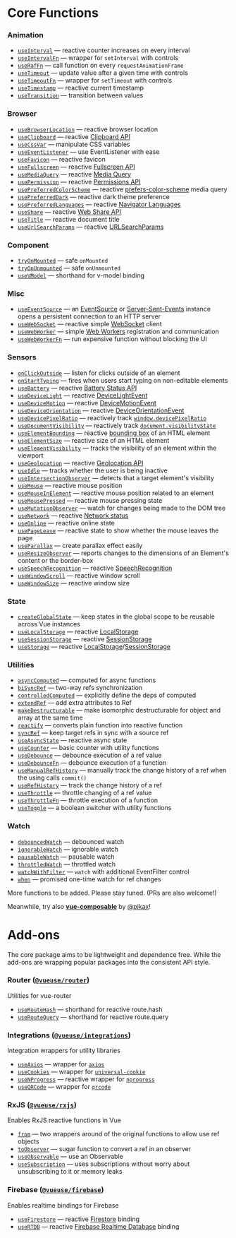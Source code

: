 
# Core Functions

<!--GENERATED LIST, DO NOT MODIFY MANUALLY-->
<!--FUNCTIONS_LIST_STARTS-->
### Animation
  - [`useInterval`](https://vueuse.js.org/shared/useInterval) — reactive counter increases on every interval
  - [`useIntervalFn`](https://vueuse.js.org/shared/useIntervalFn) — wrapper for `setInterval` with controls
  - [`useRafFn`](https://vueuse.js.org/core/useRafFn) — call function on every `requestAnimationFrame`
  - [`useTimeout`](https://vueuse.js.org/shared/useTimeout) — update value after a given time with controls
  - [`useTimeoutFn`](https://vueuse.js.org/shared/useTimeoutFn) — wrapper for `setTimeout` with controls
  - [`useTimestamp`](https://vueuse.js.org/core/useTimestamp) — reactive current timestamp
  - [`useTransition`](https://vueuse.js.org/core/useTransition) — transition between values

### Browser
  - [`useBrowserLocation`](https://vueuse.js.org/core/useBrowserLocation) — reactive browser location
  - [`useClipboard`](https://vueuse.js.org/core/useClipboard) — reactive [Clipboard API](https://developer.mozilla.org/en-US/docs/Web/API/Clipboard_API)
  - [`useCssVar`](https://vueuse.js.org/core/useCssVar) — manipulate CSS variables
  - [`useEventListener`](https://vueuse.js.org/core/useEventListener) — use EventListener with ease
  - [`useFavicon`](https://vueuse.js.org/core/useFavicon) — reactive favicon
  - [`useFullscreen`](https://vueuse.js.org/core/useFullscreen) — reactive [Fullscreen API](https://developer.mozilla.org/en-US/docs/Web/API/Fullscreen_API)
  - [`useMediaQuery`](https://vueuse.js.org/core/useMediaQuery) — reactive [Media Query]((https://developer.mozilla.org/en-US/docs/Web/CSS/Media_Queries/Testing_media_queries))
  - [`usePermission`](https://vueuse.js.org/core/usePermission) — reactive [Permissions API](https://developer.mozilla.org/en-US/docs/Web/API/Permissions_API)
  - [`usePreferredColorScheme`](https://vueuse.js.org/core/usePreferredColorScheme) — reactive [prefers-color-scheme](https://developer.mozilla.org/en-US/docs/Web/CSS/@media/prefers-color-scheme) media query
  - [`usePreferredDark`](https://vueuse.js.org/core/usePreferredDark) — reactive dark theme preference
  - [`usePreferredLanguages`](https://vueuse.js.org/core/usePreferredLanguages) — reactive [Navigator Languages](https://developer.mozilla.org/en-US/docs/Web/API/NavigatorLanguage/languages)
  - [`useShare`](https://vueuse.js.org/core/useShare) — reactive [Web Share API](https://developer.mozilla.org/en-US/docs/Web/API/Navigator/share)
  - [`useTitle`](https://vueuse.js.org/core/useTitle) — reactive document title
  - [`useUrlSearchParams`](https://vueuse.js.org/core/useUrlSearchParams) — reactive [URLSearchParams](https://developer.mozilla.org/en-US/docs/Web/API/URLSearchParams)

### Component
  - [`tryOnMounted`](https://vueuse.js.org/shared/tryOnMounted) — safe `onMounted`
  - [`tryOnUnmounted`](https://vueuse.js.org/shared/tryOnUnmounted) — safe `onUnmounted`
  - [`useVModel`](https://vueuse.js.org/core/useVModel) — shorthand for v-model binding

### Misc
  - [`useEventSource`](https://vueuse.js.org/core/useEventSource) — an [EventSource](https://developer.mozilla.org/en-US/docs/Web/API/EventSource) or [Server-Sent-Events](https://developer.mozilla.org/en-US/docs/Web/API/Server-sent_events) instance opens a persistent connection to an HTTP server
  - [`useWebSocket`](https://vueuse.js.org/core/useWebSocket) — reactive simple [WebSocket](https://developer.mozilla.org/en-US/docs/Web/API/WebSocket/WebSocket) client
  - [`useWebWorker`](https://vueuse.js.org/core/useWebWorker) — simple [Web Workers](https://developer.mozilla.org/en-US/docs/Web/API/Web_Workers_API/Using_web_workers) registration and communication
  - [`useWebWorkerFn`](https://vueuse.js.org/core/useWebWorkerFn) — run expensive function without blocking the UI

### Sensors
  - [`onClickOutside`](https://vueuse.js.org/core/onClickOutside) — listen for clicks outside of an element
  - [`onStartTyping`](https://vueuse.js.org/core/onStartTyping) — fires when users start typing on non-editable elements
  - [`useBattery`](https://vueuse.js.org/core/useBattery) — reactive [Battery Status API](https://developer.mozilla.org/en-US/docs/Web/API/Battery_Status_API)
  - [`useDeviceLight`](https://vueuse.js.org/core/useDeviceLight) — reactive [DeviceLightEvent](https://developer.mozilla.org/en-US/docs/Web/API/DeviceLightEvent)
  - [`useDeviceMotion`](https://vueuse.js.org/core/useDeviceMotion) — reactive [DeviceMotionEvent](https://developer.mozilla.org/en-US/docs/Web/API/DeviceMotionEvent)
  - [`useDeviceOrientation`](https://vueuse.js.org/core/useDeviceOrientation) — reactive [DeviceOrientationEvent](https://developer.mozilla.org/en-US/docs/Web/API/DeviceOrientationEvent)
  - [`useDevicePixelRatio`](https://vueuse.js.org/core/useDevicePixelRatio) — reactively track [`window.devicePixelRatio`](https://developer.mozilla.org/ru/docs/Web/API/Window/devicePixelRatio)
  - [`useDocumentVisibility`](https://vueuse.js.org/core/useDocumentVisibility) — reactively track [`document.visibilityState`](https://developer.mozilla.org/en-US/docs/Web/API/Document/visibilityState)
  - [`useElementBounding`](https://vueuse.js.org/core/useElementBounding) — reactive [bounding box](https://developer.mozilla.org/en-US/docs/Web/API/Element/getBoundingClientRect) of an HTML element
  - [`useElementSize`](https://vueuse.js.org/core/useElementSize) — reactive size of an HTML element
  - [`useElementVisibility`](https://vueuse.js.org/core/useElementVisibility) — tracks the visibility of an element within the viewport
  - [`useGeolocation`](https://vueuse.js.org/core/useGeolocation) — reactive [Geolocation API](https://developer.mozilla.org/en-US/docs/Web/API/Geolocation_API)
  - [`useIdle`](https://vueuse.js.org/core/useIdle) — tracks whether the user is being inactive
  - [`useIntersectionObserver`](https://vueuse.js.org/core/useIntersectionObserver) — detects that a target element's visibility
  - [`useMouse`](https://vueuse.js.org/core/useMouse) — reactive mouse position
  - [`useMouseInElement`](https://vueuse.js.org/core/useMouseInElement) — reactive mouse position related to an element
  - [`useMousePressed`](https://vueuse.js.org/core/useMousePressed) — reactive mouse pressing state
  - [`useMutationObserver`](https://vueuse.js.org/core/useMutationObserver) — watch for changes being made to the DOM tree
  - [`useNetwork`](https://vueuse.js.org/core/useNetwork) — reactive [Network status](https://developer.mozilla.org/en-US/docs/Web/API/Network_Information_API)
  - [`useOnline`](https://vueuse.js.org/core/useOnline) — reactive online state
  - [`usePageLeave`](https://vueuse.js.org/core/usePageLeave) — reactive state to show whether the mouse leaves the page
  - [`useParallax`](https://vueuse.js.org/core/useParallax) — create parallax effect easily
  - [`useResizeObserver`](https://vueuse.js.org/core/useResizeObserver) — reports changes to the dimensions of an Element's content or the border-box
  - [`useSpeechRecognition`](https://vueuse.js.org/core/useSpeechRecognition) — reactive [SpeechRecognition](https://developer.mozilla.org/en-US/docs/Web/API/SpeechRecognition)
  - [`useWindowScroll`](https://vueuse.js.org/core/useWindowScroll) — reactive window scroll
  - [`useWindowSize`](https://vueuse.js.org/core/useWindowSize) — reactive window size

### State
  - [`createGlobalState`](https://vueuse.js.org/core/createGlobalState) — keep states in the global scope to be reusable across Vue instances
  - [`useLocalStorage`](https://vueuse.js.org/core/useLocalStorage) — reactive [LocalStorage](https://developer.mozilla.org/en-US/docs/Web/API/Window/localStorage)
  - [`useSessionStorage`](https://vueuse.js.org/core/useSessionStorage) — reactive [SessionStorage](https://developer.mozilla.org/en-US/docs/Web/API/Window/sessionStorage)
  - [`useStorage`](https://vueuse.js.org/core/useStorage) — reactive [LocalStorage](https://developer.mozilla.org/en-US/docs/Web/API/Window/localStorage)/[SessionStorage](https://developer.mozilla.org/en-US/docs/Web/API/Window/sessionStorage)

### Utilities
  - [`asyncComputed`](https://vueuse.js.org/core/asyncComputed) — computed for async functions
  - [`biSyncRef`](https://vueuse.js.org/shared/biSyncRef) — two-way refs synchronization
  - [`controlledComputed`](https://vueuse.js.org/shared/controlledComputed) — explicitly define the deps of computed
  - [`extendRef`](https://vueuse.js.org/shared/extendRef) — add extra attributes to Ref
  - [`makeDestructurable`](https://vueuse.js.org/shared/makeDestructurable) — make isomorphic destructurable for object and array at the same time
  - [`reactify`](https://vueuse.js.org/shared/reactify) — converts plain function into reactive function
  - [`syncRef`](https://vueuse.js.org/shared/syncRef) — keep target refs in sync with a source ref
  - [`useAsyncState`](https://vueuse.js.org/core/useAsyncState) — reactive async state
  - [`useCounter`](https://vueuse.js.org/shared/useCounter) — basic counter with utility functions
  - [`useDebounce`](https://vueuse.js.org/shared/useDebounce) — debounce execution of a ref value
  - [`useDebounceFn`](https://vueuse.js.org/shared/useDebounceFn) — debounce execution of a function
  - [`useManualRefHistory`](https://vueuse.js.org/core/useManualRefHistory) — manually track the change history of a ref when the using calls `commit()`
  - [`useRefHistory`](https://vueuse.js.org/core/useRefHistory) — track the change history of a ref
  - [`useThrottle`](https://vueuse.js.org/shared/useThrottle) — throttle changing of a ref value
  - [`useThrottleFn`](https://vueuse.js.org/shared/useThrottleFn) — throttle execution of a function
  - [`useToggle`](https://vueuse.js.org/shared/useToggle) — a boolean switcher with utility functions

### Watch
  - [`debouncedWatch`](https://vueuse.js.org/shared/debouncedWatch) — debounced watch
  - [`ignorableWatch`](https://vueuse.js.org/shared/ignorableWatch) — ignorable watch
  - [`pausableWatch`](https://vueuse.js.org/shared/pausableWatch) — pausable watch
  - [`throttledWatch`](https://vueuse.js.org/shared/throttledWatch) — throttled watch
  - [`watchWithFilter`](https://vueuse.js.org/shared/watchWithFilter) — `watch` with additional EventFilter control
  - [`when`](https://vueuse.js.org/shared/when) — promised one-time watch for ref changes


<!--FUNCTIONS_LIST_ENDS-->

More functions to be added. Please stay tuned. (PRs are also welcome!)

Meanwhile, try also [**vue-composable**](https://github.com/pikax/vue-composable) by [@pikax](https://github.com/pikax)!

# Add-ons

The core package aims to be lightweight and dependence free. While the add-ons are wrapping popular packages into the consistent API style.

<!--GENERATED LIST, DO NOT MODIFY MANUALLY-->
<!--ADDONS_LIST_STARTS-->

### Router ([`@vueuse/router`](https://vueuse.js.org/router/README.html))
Utilities for vue-router
  - [`useRouteHash`](https://vueuse.js.org/router/useRouteHash) — shorthand for reactive route.hash
  - [`useRouteQuery`](https://vueuse.js.org/router/useRouteQuery) — shorthand for reactive route.query



### Integrations ([`@vueuse/integrations`](https://vueuse.js.org/integrations/README.html))
Integration wrappers for utility libraries
  - [`useAxios`](https://vueuse.js.org/integrations/useAxios) — wrapper for [`axios`](https://github.com/axios/axios)
  - [`useCookies`](https://vueuse.js.org/integrations/useCookies) — wrapper for [`universal-cookie`](https://www.npmjs.com/package/universal-cookie)
  - [`useNProgress`](https://vueuse.js.org/integrations/useNProgress) — reactive wrapper for [`nprogress`](https://github.com/rstacruz/nprogress)
  - [`useQRCode`](https://vueuse.js.org/integrations/useQRCode) — wrapper for [`qrcode`](https://github.com/soldair/node-qrcode)



### RxJS ([`@vueuse/rxjs`](https://vueuse.js.org/rxjs/README.html))
Enables RxJS reactive functions in Vue
  - [`from`](https://vueuse.js.org/rxjs/from) — two wrappers around of the original functions to allow use ref objects
  - [`toObserver`](https://vueuse.js.org/rxjs/toObserver) — sugar function to convert a ref in an observer
  - [`useObservable`](https://vueuse.js.org/rxjs/useObservable) — use an Observable
  - [`useSubscription`](https://vueuse.js.org/rxjs/useSubscription) — uses subscriptions without worry about unsubscribing to it or memory leaks



### Firebase ([`@vueuse/firebase`](https://vueuse.js.org/firebase/README.html))
Enables realtime bindings for Firebase
  - [`useFirestore`](https://vueuse.js.org/firebase/useFirestore) — reactive [Firestore](https://firebase.google.com/docs/firestore) binding
  - [`useRTDB`](https://vueuse.js.org/firebase/useRTDB) — reactive [Firebase Realtime Database](https://firebase.google.com/docs/database) binding


<!--ADDONS_LIST_ENDS-->

